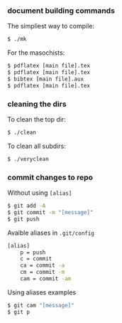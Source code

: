 
### document building commands

The simpliest way to compile:
```bash
$ ./mk
```

For  the masochists:
```bash
$ pdflatex [main file].tex
$ pdflatex [main file].tex
$ bibtex [main file].aux
$ pdflatex [main file].tex
```

### cleaning the dirs

To clean the top dir:
```bash
$ ./clean
```

To clean all subdirs:
```bash
$ ./veryclean
```

### commit changes to repo

Without using `[alias]`
```bash
$ git add -A
$ git commit -m "[message]"
$ git push
```

Avaible aliases in `.git/config`
```bash
[alias]
    p = push
    c = commit
    ca = commit -a
    cm = commit -m
    cam = commit -am
```

Using aliases examples
```bash
$ git cam "[message]"
$ git p
```
